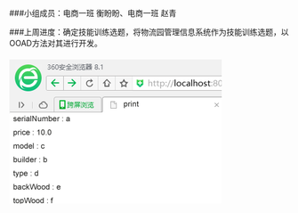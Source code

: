 ###小组成员：电商一班 衡盼盼、电商一班 赵青

###上周进度：确定技能训练选题，将物流园管理信息系统作为技能训练选题，以OOAD方法对其进行开发。
#### ![image](https://github.com/Anneheng/guitar1/blob/master/2.png)
